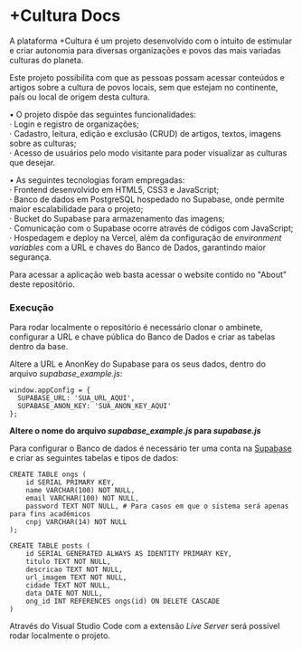 # +Cultura Docs

A plataforma +Cultura é um projeto desenvolvido com o intuito de estimular e criar autonomia para diversas organizações e povos das mais variadas culturas do planeta.

Este projeto possibilita com que as pessoas possam acessar conteúdos e artigos sobre a cultura de povos locais, sem que estejam no continente, país ou local de origem desta cultura.

• O projeto dispõe das seguintes funcionalidades:  
· Login e registro de organizações;  
· Cadastro, leitura, edição e exclusão (CRUD) de artigos, textos, imagens sobre as culturas;  
· Acesso de usuários pelo modo visitante para poder visualizar as culturas que desejar.  

• As seguintes tecnologias foram empregadas:  
· Frontend desenvolvido em HTML5, CSS3 e JavaScript;  
· Banco de dados em PostgreSQL hospedado no Supabase, onde permite maior escalabilidade para o projeto;  
· Bucket do Supabase para armazenamento das imagens;  
· Comunicação com o Supabase ocorre através de códigos com JavaScript;  
· Hospedagem e deploy na Vercel, além da configuração de _environment variables_ com a URL e chaves do Banco de Dados, garantindo maior segurança.  

Para acessar a aplicação web basta acessar o website contido no "About" deste repositório.

### Execução

Para rodar localmente o repositório é necessário clonar o ambinete, configurar a URL e chave pública do Banco de Dados e criar as tabelas dentro da base.

Altere a URL e AnonKey do Supabase para os seus dados, dentro do arquivo _supabase_example.js_:
```
window.appConfig = { 
  SUPABASE_URL: 'SUA_URL_AQUI',
  SUPABASE_ANON_KEY: 'SUA_ANON_KEY_AQUI'
};
```
**Altere o nome do arquivo _supabase_example.js_ para _supabase.js_**

Para configurar o Banco de dados é necessário ter uma conta na [Supabase](https://supabase.com/) e criar as seguintes tabelas e tipos de dados:
```
CREATE TABLE ongs (
    id SERIAL PRIMARY KEY,
    name VARCHAR(100) NOT NULL,
    email VARCHAR(100) NOT NULL,
    password TEXT NOT NULL, # Para casos em que o sistema será apenas para fins acadêmicos
    cnpj VARCHAR(14) NOT NULL
);
```
```
CREATE TABLE posts (
    id SERIAL GENERATED ALWAYS AS IDENTITY PRIMARY KEY,
    titulo TEXT NOT NULL,
    descricao TEXT NOT NULL,
    url_imagem TEXT NOT NULL,
    cidade TEXT NOT NULL,
    data DATE NOT NULL,
    ong_id INT REFERENCES ongs(id) ON DELETE CASCADE
)
```

Através do Visual Studio Code com a extensão _Live Server_ será possível rodar localmente o projeto.